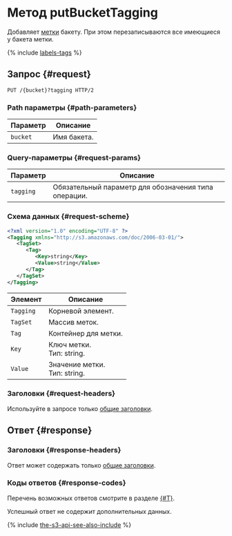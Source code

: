 # Метод putBucketTagging

Добавляет [метки](../../../concepts/tags.md) бакету. При этом перезаписываются все имеющиеся у бакета метки.

{% include [labels-tags](../../../../_includes/storage/labels-tags.md) %}

## Запрос {#request}

```http
PUT /{bucket}?tagging HTTP/2
```

### Path параметры {#path-parameters}

Параметр | Описание
----- | -----
`bucket` | Имя бакета.

### Query-параметры {#request-params}

Параметр | Описание
--- | ---
`tagging` | Обязательный параметр для обозначения типа операции.

### Схема данных {#request-scheme}

```xml
<?xml version="1.0" encoding="UTF-8" ?>
<Tagging xmlns="http://s3.amazonaws.com/doc/2006-03-01/">
   <TagSet>
      <Tag>
         <Key>string</Key>
         <Value>string</Value>
      </Tag>
   </TagSet>
</Tagging>
```

Элемент | Описание
--- | ---
`Tagging` | Корневой элемент.
`TagSet` | Массив меток.
`Tag` | Контейнер для метки.
`Key` | Ключ метки.<br>Тип: string.
`Value` | Значение метки.<br>Тип: string.

### Заголовки {#request-headers}
Используйте в запросе только [общие заголовки](../common-request-headers.md).

## Ответ {#response}

### Заголовки {#response-headers}

Ответ может содержать только [общие заголовки](../common-response-headers.md).

### Коды ответов {#response-codes}

Перечень возможных ответов смотрите в разделе [{#T}](../response-codes.md).

Успешный ответ не содержит дополнительных данных.

{% include [the-s3-api-see-also-include](../../../../_includes/storage/the-s3-api-see-also-include.md) %}